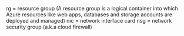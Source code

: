 rg = resource group
(A resource group is a logical container into which Azure resources like web apps, databases and storage accounts are deployed and managed)
nic = network interface card
nsg = network security group (a.k.a cloud firewall)
